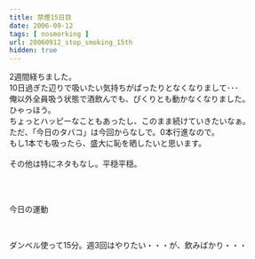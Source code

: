 ```yaml
---
title: 禁煙15日目
date: 2006-09-12
tags: [ nosmorking ]
url: 20060912_stop_smoking_15th
hidden: true
---
```

2週間経ちました。<br />
10日過ぎた辺りで吸いたい気持ちがぱったりとなくなりまして･･･<br />
俺以外全員吸う状態で酒飲んでも、ぴくりとも動かなくなりました。<br />
ひゃっほう。<br />
ちょっとハッピーなこともあったし、このまま続けていきたいなぁ。<br />
ただ、「今日のタバコ」は今回からなしで。0本行進なので。<br />
もし1本でも吸ったら、盛大に恥を晒したいと思います。<br />
<br />
その他は特にネタもなし。平穏平穏。<br />
<br />
<div><br />
<p>今日の運動</p><br />
<p>ダンベル使って15分。週3回はやりたい・・・が、飲みばかり・・・</p><br />
</div>
